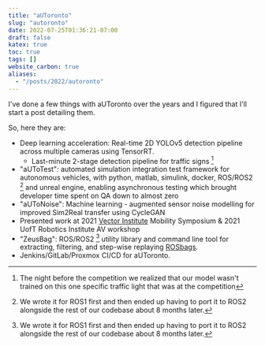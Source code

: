 ```yaml
---
title: "aUToronto"
slug: "autoronto"
date: 2022-07-25T01:36:21-07:00
draft: false
katex: true
toc: true
tags: []
website_carbon: true
aliases:
  - "/posts/2022/autoronto"
---
```



I've done a few things with aUToronto over the years and I figured that I'll start a post detailing them.

So, here they are:


- Deep learning acceleration: Real-time 2D YOLOv5 detection pipeline across multiple cameras using TensorRT.
  - Last-minute 2-stage detection pipeline for traffic signs [^tlight]
- "aUToTest": automated simulation integration test framework for autonomous vehicles, with python, matlab, simulink, docker, ROS/ROS2 [^rosros2] and unreal engine, enabling asynchronous testing which brought developer time spent on QA down to almost zero 
- "aUToNoise": Machine learning - augmented sensor noise modelling for improved Sim2Real transfer using CycleGAN
- Presented work at 2021 [Vector Institute](https://vectorinstitute.ai/) Mobility Symposium \& 2021 UofT Robotics Institute AV workshop
- "ZeusBag": ROS/ROS2 [^rosros2] utility library and command line tool for extracting, filtering, and step-wise replaying [ROSbags](https://wiki.ros.org/Bags).
- Jenkins/GitLab/Proxmox CI/CD for aUToronto.


[^rosros2]: We wrote it for ROS1 first and then ended up having to port it to ROS2 alongside the rest of our codebase about 8 months later.

[^tlight]: The night before the competition we realized that our model wasn't trained on this one specific traffic light that was at the competition
